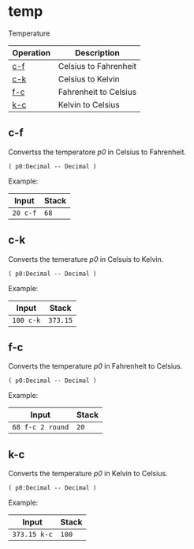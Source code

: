 <!-- Document generated by "gen-doc"; DO NOT EDIT -->
# temp

Temperature

| Operation   | Description
|-------------|---------------
| [c-f](#c-f) | Celsius to Fahrenheit
| [c-k](#c-k) | Celsius to Kelvin
| [f-c](#f-c) | Fahrenheit to Celsius
| [k-c](#k-c) | Kelvin to Celsius


## c-f

Convertss the temperatore *p0* in Celsius to Fahrenheit.

	( p0:Decimal -- Decimal )

Example:

<!-- test: c-f -->

| Input    | Stack
|----------|---------------
| `20 c-f` | `68` 

## c-k

Converts the temerature *p0* in Celsuis to Kelvin.

	( p0:Decimal -- Decimal )

Example:

<!-- test: c-k -->

| Input     | Stack
|-----------|---------------
| `100 c-k` | `373.15` 

## f-c

Converts the temperature *p0* in Fahrenheit to Celsius.

	( p0:Decimal -- Decimal )

Example:

<!-- test: f-c -->

| Input            | Stack
|------------------|---------------
| `68 f-c 2 round` | `20` 

## k-c

Converts the temperature *p0* in Kelvin to Celsius.

	( p0:Decimal -- Decimal )

Example:

<!-- test: k-c -->

| Input        | Stack
|--------------|---------------
| `373.15 k-c` | `100` 

